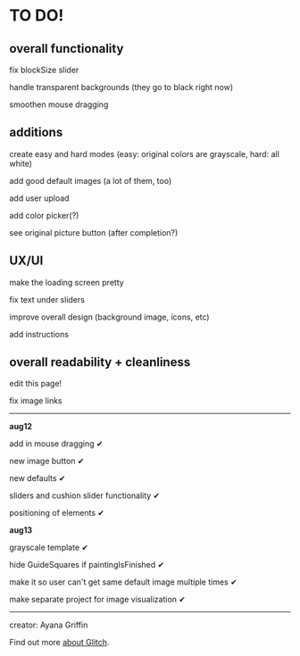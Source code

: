 TO DO!
=================

overall functionality 
---------------
fix blockSize slider

handle transparent backgrounds (they go to black right now)

smoothen mouse dragging



additions
-----------

create easy and hard modes (easy: original colors are grayscale, hard: all white)

add good default images (a lot of them, too)

add user upload

add color picker(?)

see original picture button (after completion?)


UX/UI
----------
make the loading screen pretty

fix text under sliders

improve overall design (background image, icons, etc)

add instructions



overall readability + cleanliness
----------
edit this page!

fix image links

-------------------------
**aug12**

add in mouse dragging ✔ 

new image button ✔

new defaults ✔

sliders and cushion slider functionality ✔

positioning of elements ✔

**aug13**

grayscale template ✔

hide GuideSquares if paintingIsFinished ✔ 

make it so user can't get same default image multiple times ✔

make separate project for image visualization ✔







-------------------


creator: Ayana Griffin

Find out more [about Glitch](https://glitch.com/about).